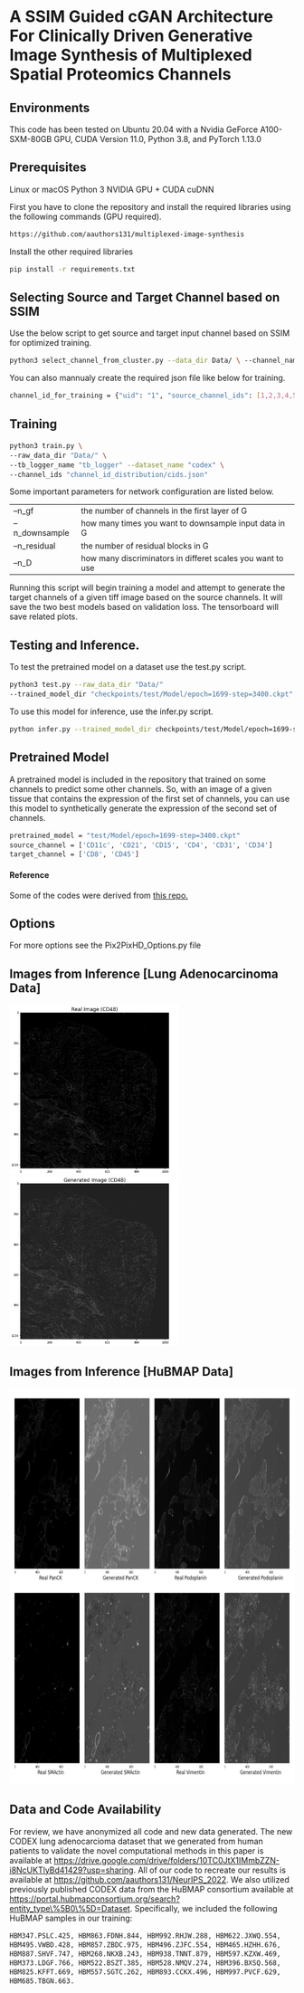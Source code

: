 # A SSIM Guided cGAN Architecture For Clinically Driven Generative Image Synthesis of Multiplexed Spatial Proteomics Channels




## Environments
This code has been tested on Ubuntu 20.04 with a Nvidia GeForce A100-SXM-80GB GPU, CUDA Version 11.0, Python 3.8, and PyTorch 1.13.0

## Prerequisites
Linux or macOS
Python 3
NVIDIA GPU + CUDA cuDNN

First you have to clone the repository and install the required libraries using the following commands (GPU required).
```sh
https://github.com/aauthors131/multiplexed-image-synthesis
```
Install the other required libraries
```sh
pip install -r requirements.txt
```
## Selecting Source and Target Channel based on SSIM
Use the below script to get source and target input channel based on SSIM for optimized training.

```sh
python3 select_channel_from_cluster.py --data_dir Data/ \ --channel_names channel_names.txt --num_of_cluster 6 \ --percentage_from_each_cluster 0.8
```
You can also mannualy create the required json file like below for training.
```sh
channel_id_for_training = {"uid": "1", "source_channel_ids": [1,2,3,4,5], "target_channel_ids": [6, 7]}
```
## Training
```sh
python3 train.py \
--raw_data_dir "Data/" \
--tb_logger_name "tb_logger" --dataset_name "codex" \
--channel_ids "channel_id_distribution/cids.json"
```

Some important parameters for network configuration are listed below.

|               |                                                            |
|---------------|------------------------------------------------------------|
| –n_gf         | the number of channels in the first layer of G             |
| –n_downsample | how many times you want to downsample input data in G      |
| –n_residual   | the number of residual blocks in G                         |
| –n_D          | how many discriminators in differet scales you want to use |


Running this script will begin training a model and attempt to generate the target channels of a given
tiff image based on the source channels. It will save the two best models based on validation loss.
The tensorboard will save related plots.

## Testing and Inference.
To test the pretrained model on a dataset use the test.py script.
```sh
python3 test.py --raw_data_dir "Data/"
--trained_model_dir "checkpoints/test/Model/epoch=1699-step=3400.ckpt" \ --channel_ids "channel_id_distribution/cids.json"
```

To use this model for inference, use the infer.py script.
```sh
python infer.py --trained_model_dir checkpoints/test/Model/epoch=1699-step=3400.ckpt --channel_ids cids.json --raw_data_dir "Data/"
```

## Pretrained Model
A pretrained model is included in the repository that trained on some channels to predict some other channels. So, with an image of a given tissue that contains the expression of the first set of channels, you can use this model to synthetically generate the expression of the second set of channels.

```sh
pretrained_model = "test/Model/epoch=1699-step=3400.ckpt"
source_channel = ['CD11c', 'CD21', 'CD15', 'CD4', 'CD31', 'CD34']
target_channel = ['CD8', 'CD45'] 
```
#### Reference
Some of the codes were derived from [this repo.](https://github.com/JeongHyunJin/Pix2PixHD)

## Options
For more options see the Pix2PixHD_Options.py file

## Images from Inference [Lung Adenocarcinoma Data]
<p float="left">
  <img src="images/real_image_CD48.png" alt="drawing" width="300" height="300"/>
  <img src="images/gen_image_inference_CD48.png" alt="drawing" width="300" height="300"/>
  
</p>


## Images from Inference [HuBMAP Data]
<img src="images/sample_output.png" alt="drawing" width="700" height="700"/>
<!-- ![alt Generated CD48](images/sample_output.png) -->


## Data and Code Availability
For review, we have anonymized all code and new data generated. The new CODEX lung adenocarcioma dataset that we generated from human patients to validate the novel computational methods in this paper is available at https://drive.google.com/drive/folders/10TC0JtX1IMmbZZN-i8NcUKTlyBd41429?usp=sharing. All of our code to recreate our results is available at https://github.com/aauthors131/NeurIPS_2022. We also utilized previously published CODEX data from the HuBMAP consortium available at https://portal.hubmapconsortium.org/search?entity_type\%5B0\%5D=Dataset. Specifically, we included the following HuBMAP samples in our training:
    
    HBM347.PSLC.425, HBM863.FDNH.844, HBM992.RHJW.288, HBM622.JXWQ.554, HBM495.VWBD.428, HBM857.ZBDC.975, HBM496.ZJFC.554, HBM465.HZHH.676, HBM887.SHVF.747, HBM268.NKXB.243, HBM938.TNNT.879, HBM597.KZXW.469, HBM373.LDGF.766, HBM522.BSZT.385, HBM528.NMQV.274, HBM396.BXSQ.568, HBM825.KFFT.669, HBM557.SGTC.262, HBM893.CCKX.496, HBM997.PVCF.629, HBM685.TBGN.663.
